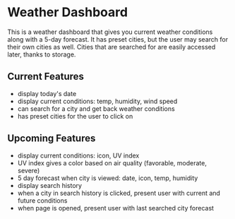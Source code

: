 # Weather Dashboard #
This is a weather dashboard that gives you  current weather conditions along with a 5-day forecast. It has preset cities, but the user may search for their own cities as well. Cities that are searched for are easily accessed later, thanks to storage. 

## Current Features ##
- display today's date
- display current conditions: temp, humidity, wind speed
- can search for a city and get back weather conditions
- has preset cities for the user to click on

## Upcoming Features ##
- display current conditions: icon, UV index
- UV index gives a color based on air quality (favorable, moderate, severe)
- 5 day forecast when city is viewed: date, icon, temp, humidity
- display search history
- when a city in search history is clicked, present user with current and future conditions
- when page is opened, present user with last searched city forecast